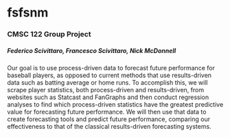 # fsfsnm
### CMSC 122 Group Project
##### Federico Scivittaro, Francesco Scivittaro, Nick McDonnell

Our goal is to use process-driven data to forecast future performance for baseball players, as opposed to current methods that use results-driven data such as batting average or home runs. To accomplish this, we will scrape player statistics, both process-driven and results-driven, from websites such as Statcast and FanGraphs and then conduct regression analyses to find which process-driven statistics have the greatest predictive value for forecasting future performance. We will then use that data to create forecasting tools and predict future performance, comparing our effectiveness to that of the classical results-driven forecasting systems.
